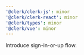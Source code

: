 ```yaml
---
'@clerk/clerk-js': minor
'@clerk/clerk-react': minor
'@clerk/types': minor
'@clerk/vue': minor
---
```


Introduce sign-in-or-up flow.
